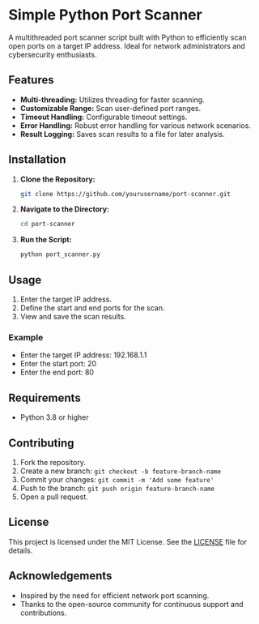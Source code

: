 # Simple Python Port Scanner

A multithreaded port scanner script built with Python to efficiently scan open ports on a target IP address. Ideal for network administrators and cybersecurity enthusiasts.

## Features
- **Multi-threading:** Utilizes threading for faster scanning.
- **Customizable Range:** Scan user-defined port ranges.
- **Timeout Handling:** Configurable timeout settings.
- **Error Handling:** Robust error handling for various network scenarios.
- **Result Logging:** Saves scan results to a file for later analysis.

## Installation
1. **Clone the Repository:** 
    ```sh
    git clone https://github.com/yourusername/port-scanner.git
    ```
2. **Navigate to the Directory:**
    ```sh
    cd port-scanner
    ```
3. **Run the Script:**
    ```sh
    python port_scanner.py
    ```

## Usage
1. Enter the target IP address.
2. Define the start and end ports for the scan.
3. View and save the scan results.

### Example
- Enter the target IP address: 192.168.1.1 
- Enter the start port: 20 
- Enter the end port: 80


## Requirements
- Python 3.8 or higher

## Contributing
1. Fork the repository.
2. Create a new branch: `git checkout -b feature-branch-name`
3. Commit your changes: `git commit -m 'Add some feature'`
4. Push to the branch: `git push origin feature-branch-name`
5. Open a pull request.

## License
This project is licensed under the MIT License. See the [LICENSE](LICENSE) file for details.

## Acknowledgements
- Inspired by the need for efficient network port scanning.
- Thanks to the open-source community for continuous support and contributions.
